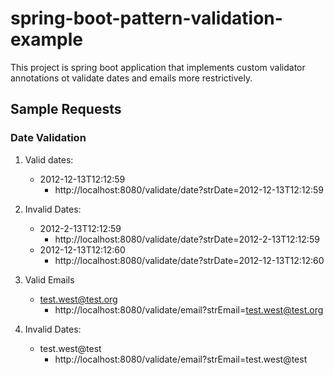 # spring-boot-pattern-validation-example
This project is spring boot application that implements custom validator annotations ot validate dates and emails more restrictively.

## Sample Requests
### Date Validation
1. Valid dates:
   - 2012-12-13T12:12:59
     - http://localhost:8080/validate/date?strDate=2012-12-13T12:12:59
     
2. Invalid Dates:
   - 2012-2-13T12:12:59
     - http://localhost:8080/validate/date?strDate=2012-2-13T12:12:59
   - 2012-12-13T12:12:60
     - http://localhost:8080/validate/date?strDate=2012-12-13T12:12:60

1. Valid Emails
   - test.west@test.org
     - http://localhost:8080/validate/email?strEmail=test.west@test.org
3. Invalid Dates:
   - test.west@test
     - http://localhost:8080/validate/email?strEmail=test.west@test

[^1]: My reference.
[^2]: Every new line should be prefixed with 2 spaces.  
  This allows you to have a footnote with multiple lines.
[^note]:
    Named footnotes will still render with numbers instead of the text but allow easier identification and linking.  
    This footnote also has been made with a different syntax using 4 spaces for new lines.

